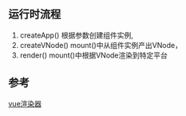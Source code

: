 ## 运行时流程
1. createApp() 根据参数创建组件实例,
2. createVNode() mount()中从组件实例产出VNode，
3. render()    mount()中根据VNode渲染到特定平台

## 参考
[vue渲染器](http://hcysun.me/vue-design/zh/)